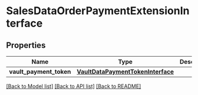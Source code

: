 # SalesDataOrderPaymentExtensionInterface

## Properties
Name | Type | Description | Notes
------------ | ------------- | ------------- | -------------
**vault_payment_token** | [**VaultDataPaymentTokenInterface**](VaultDataPaymentTokenInterface.md) |  | [optional] 

[[Back to Model list]](../README.md#documentation-for-models) [[Back to API list]](../README.md#documentation-for-api-endpoints) [[Back to README]](../README.md)


